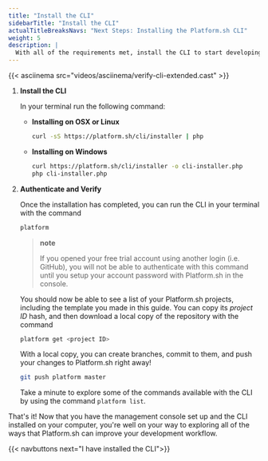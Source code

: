 ```yaml
---
title: "Install the CLI"
sidebarTitle: "Install the CLI"
actualTitleBreaksNavs: "Next Steps: Installing the Platform.sh CLI"
weight: 5
description: |
  With all of the requirements met, install the CLI to start developing with Platform.sh.
---
```


{{< asciinema src="videos/asciinema/verify-cli-extended.cast" >}}

1. **Install the CLI**

    In your terminal run the following command:

    * **Installing on OSX or Linux**

       ```bash
       curl -sS https://platform.sh/cli/installer | php
       ```

    * **Installing on Windows**

       ```bash
       curl https://platform.sh/cli/installer -o cli-installer.php
       php cli-installer.php
       ```

2. **Authenticate and Verify**

   Once the installation has completed, you can run the CLI in your terminal with the command

   ```bash
   platform
   ```

   > **note**
   >
   > If you opened your free trial account using another login (i.e. GitHub), you will not be able to authenticate with this command until you setup your account password with Platform.sh in the console.

   You should now be able to see a list of your Platform.sh projects, including the template you made in this guide. You can copy its *project ID* hash, and then download a local copy of the repository with the command

   ```bash
   platform get <project ID>
   ```

   With a local copy, you can create branches, commit to them, and push your changes to Platform.sh right away!

   ```bash
   git push platform master
   ```

   Take a minute to explore some of the commands available with the CLI by using the command `platform list`.

That's it! Now that you have the management console set up and the CLI installed on your computer, you're well on your way to exploring all of the ways that Platform.sh can improve your development workflow.

{{< navbuttons next="I have installed the CLI">}}
